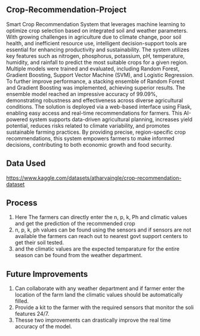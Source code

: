 ## Crop-Recommendation-Project
Smart Crop Recommendation System that leverages machine learning to optimize crop selection based on integrated soil and weather parameters. With growing challenges in agriculture due to climate change, poor soil health, and inefficient resource use, intelligent decision-support tools are essential for enhancing productivity and sustainability. The system utilizes key features such as nitrogen, phosphorus, potassium, pH, temperature, humidity, and rainfall to predict the most suitable crops for a given region. Multiple models were trained and evaluated, including Random Forest, Gradient Boosting, Support Vector Machine (SVM), and Logistic Regression. To further improve performance, a stacking ensemble of Random Forest and Gradient Boosting was implemented, achieving superior results. The ensemble model reached an impressive accuracy of 99.09%, demonstrating robustness and effectiveness across diverse agricultural conditions. The solution is deployed via a web-based interface using Flask, enabling easy access and real-time recommendations for farmers. This AI-powered system supports data-driven agricultural planning, increases yield potential, reduces risks related to climate variability, and promotes sustainable farming practices. By providing precise, region-specific crop recommendations, this system empowers farmers to make informed decisions, contributing to both economic growth and food security.

## Data Used
https://www.kaggle.com/datasets/atharvaingle/crop-recommendation-dataset

## Process
1. Here The farmers can directly enter the n, p, k, Ph and climatic values and get the prediction of the recommended crop
2. n, p, k, ph values can be found using the sensors and if sensors are not available the farmers can reach out to nearest govt support centers to get their soil tested.
3. and the climatic values are the expected temparature for the entire season can be found from the weather department.

## Future Improvements
1. Can collaborate with any weather department and if farmer enter the location of the farm land the climatic values should be automatically filled.
2. Provide a kit to the farmer with the required sensors that monitor the soli features 24/7.
3. Thesse two improvements can drastically improve the real time accuracy of the model. 
